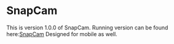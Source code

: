 # SnapCam

This is version 1.0.0 of SnapCam. Running version can be found here:[SnapCam](https://snapcam-a9e01.firebaseapp.com/)
Designed for mobile as well.

